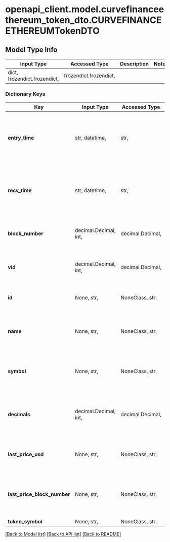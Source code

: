 # openapi_client.model.curvefinanceethereum_token_dto.CURVEFINANCEETHEREUMTokenDTO

## Model Type Info
Input Type | Accessed Type | Description | Notes
------------ | ------------- | ------------- | -------------
dict, frozendict.frozendict,  | frozendict.frozendict,  |  | 

### Dictionary Keys
Key | Input Type | Accessed Type | Description | Notes
------------ | ------------- | ------------- | ------------- | -------------
**entry_time** | str, datetime,  | str,  |  | [optional] value must conform to RFC-3339 date-time
**recv_time** | str, datetime,  | str,  |  | [optional] value must conform to RFC-3339 date-time
**block_number** | decimal.Decimal, int,  | decimal.Decimal,  | Number of block in which entity was recorded. | [optional] value must be a 64 bit integer
**vid** | decimal.Decimal, int,  | decimal.Decimal,  |  | [optional] value must be a 64 bit integer
**id** | None, str,  | NoneClass, str,  | Smart contract address of the token | [optional] 
**name** | None, str,  | NoneClass, str,  | Name of the token, mirrored from the smart contract | [optional] 
**symbol** | None, str,  | NoneClass, str,  | Symbol of the token, mirrored from the smart contract | [optional] 
**decimals** | decimal.Decimal, int,  | decimal.Decimal,  | The number of decimal places this token uses, default to 18 | [optional] value must be a 32 bit integer
**last_price_usd** | None, str,  | NoneClass, str,  | Optional field to track the price of a token | [optional] 
**last_price_block_number** | None, str,  | NoneClass, str,  | Optional field to track the block number of the last token price  | [optional] 
**token_symbol** | None, str,  | NoneClass, str,  |  | [optional] 

[[Back to Model list]](../../README.md#documentation-for-models) [[Back to API list]](../../README.md#documentation-for-api-endpoints) [[Back to README]](../../README.md)

